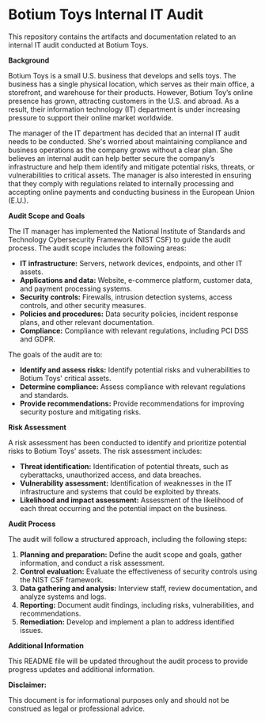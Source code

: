 # Botium Toys Internal IT Audit

This repository contains the artifacts and documentation related to an internal IT audit conducted at Botium Toys.

**Background**

Botium Toys is a small U.S. business that develops and sells toys. The business has a single physical location, which serves as their main office, a storefront, and warehouse for their products. However, Botium Toy’s online presence has grown, attracting customers in the U.S. and abroad. As a result, their information technology (IT) department is under increasing pressure to support their online market worldwide.

The manager of the IT department has decided that an internal IT audit needs to be conducted. She's worried about maintaining compliance and business operations as the company grows without a clear plan. She believes an internal audit can help better secure the company’s infrastructure and help them identify and mitigate potential risks, threats, or vulnerabilities to critical assets. The manager is also interested in ensuring that they comply with regulations related to internally processing and accepting online payments and conducting business in the European Union (E.U.).

**Audit Scope and Goals**

The IT manager has implemented the National Institute of Standards and Technology Cybersecurity Framework (NIST CSF) to guide the audit process. The audit scope includes the following areas:

* **IT infrastructure:** Servers, network devices, endpoints, and other IT assets.
* **Applications and data:** Website, e-commerce platform, customer data, and payment processing systems.
* **Security controls:** Firewalls, intrusion detection systems, access controls, and other security measures.
* **Policies and procedures:** Data security policies, incident response plans, and other relevant documentation.
* **Compliance:** Compliance with relevant regulations, including PCI DSS and GDPR.

The goals of the audit are to:

* **Identify and assess risks:** Identify potential risks and vulnerabilities to Botium Toys' critical assets.
* **Determine compliance:** Assess compliance with relevant regulations and standards.
* **Provide recommendations:** Provide recommendations for improving security posture and mitigating risks.

**Risk Assessment**

A risk assessment has been conducted to identify and prioritize potential risks to Botium Toys' assets. The risk assessment includes:

* **Threat identification:** Identification of potential threats, such as cyberattacks, unauthorized access, and data breaches.
* **Vulnerability assessment:** Identification of weaknesses in the IT infrastructure and systems that could be exploited by threats.
* **Likelihood and impact assessment:** Assessment of the likelihood of each threat occurring and the potential impact on the business.

**Audit Process**

The audit will follow a structured approach, including the following steps:

1. **Planning and preparation:** Define the audit scope and goals, gather information, and conduct a risk assessment.
2. **Control evaluation:** Evaluate the effectiveness of security controls using the NIST CSF framework.
3. **Data gathering and analysis:** Interview staff, review documentation, and analyze systems and logs.
4. **Reporting:** Document audit findings, including risks, vulnerabilities, and recommendations.
5. **Remediation:** Develop and implement a plan to address identified issues.

**Additional Information**

This README file will be updated throughout the audit process to provide progress updates and additional information.

**Disclaimer:**

This document is for informational purposes only and should not be construed as legal or professional advice.







